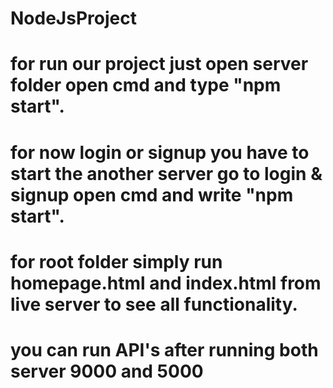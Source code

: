 # NodeJsProject
# for run our project just open server folder open cmd and type "npm start".
# for now login or signup you have to start the another server go to login & signup open cmd and write "npm start". 
# for root folder simply run homepage.html and index.html from live server to see all functionality.
# you can run API's after running both server 9000 and 5000  
